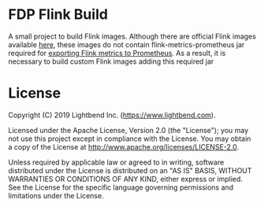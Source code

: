 # FDP Flink Build
A small project to build Flink images. Although there are official Flink
images available [here](https://hub.docker.com/_/flink), these images do not 
contain flink-metrics-prometheus jar required for 
[exporting Flink metrics to Prometheus](https://ci.apache.org/projects/flink/flink-docs-stable/monitoring/metrics.html#prometheus-orgapacheflinkmetricsprometheusprometheusreporter).
As a result, it is necessary to build custom Flink images adding this required jar  

# License
Copyright (C) 2019 Lightbend Inc. (https://www.lightbend.com).

Licensed under the Apache License, Version 2.0 (the "License"); you may not use this project except in compliance with the License. You may obtain a copy of the License at http://www.apache.org/licenses/LICENSE-2.0.

Unless required by applicable law or agreed to in writing, software distributed under the License is distributed on an "AS IS" BASIS, WITHOUT WARRANTIES OR CONDITIONS OF ANY KIND, either express or implied. See the License for the specific language governing permissions and limitations under the License.
